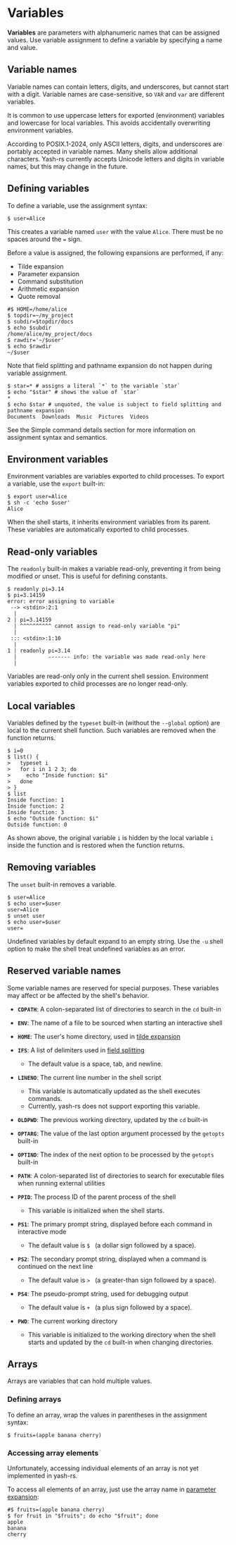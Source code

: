 # Variables

**Variables** are parameters with alphanumeric names that can be assigned values. Use variable assignment to define a variable by specifying a name and value.

## Variable names

Variable names can contain letters, digits, and underscores, but cannot start with a digit. Variable names are case-sensitive, so `VAR` and `var` are different variables.

It is common to use uppercase letters for exported (environment) variables and lowercase for local variables. This avoids accidentally overwriting environment variables.

According to POSIX.1-2024, only ASCII letters, digits, and underscores are portably accepted in variable names. Many shells allow additional characters. Yash-rs currently accepts Unicode letters and digits in variable names, but this may change in the future.

## Defining variables

To define a variable, use the assignment syntax:

```shell
$ user=Alice
```

This creates a variable named `user` with the value `Alice`. There must be no spaces around the `=` sign.

Before a value is assigned, the following expansions are performed, if any:

- Tilde expansion
- Parameter expansion
- Command substitution
- Arithmetic expansion
- Quote removal

```shell,hidelines=#
#$ HOME=/home/alice
$ topdir=~/my_project
$ subdir=$topdir/docs
$ echo $subdir
/home/alice/my_project/docs
$ rawdir='~/$user'
$ echo $rawdir
~/$user
```

Note that <!-- TODO: brace expansion, --> field splitting and pathname expansion do not happen during variable assignment.

```shell,no_run
$ star=* # assigns a literal `*` to the variable `star`
$ echo "$star" # shows the value of `star`
*
$ echo $star # unquoted, the value is subject to field splitting and pathname expansion
Documents  Downloads  Music  Pictures  Videos
```

See the Simple command details section for more information on assignment syntax and semantics.

## Environment variables

Environment variables are variables exported to child processes. To export a variable, use the `export` built-in:

```shell
$ export user=Alice
$ sh -c 'echo $user'
Alice
```

When the shell starts, it inherits environment variables from its parent. These variables are automatically exported to child processes.

## Read-only variables

The `readonly` built-in makes a variable read-only, preventing it from being modified or unset. This is useful for defining constants.

```shell
$ readonly pi=3.14
$ pi=3.14159
error: error assigning to variable
 --> <stdin>:2:1
  |
2 | pi=3.14159
  | ^^^^^^^^^^ cannot assign to read-only variable "pi"
  |
 ::: <stdin>:1:10
  |
1 | readonly pi=3.14
  |          ------- info: the variable was made read-only here
  |
```

Variables are read-only only in the current shell session. Environment variables exported to child processes are no longer read-only.

## Local variables

Variables defined by the `typeset` built-in (without the `--global` option) are local to the current shell function. Such variables are removed when the function returns.

```shell
$ i=0
$ list() {
>   typeset i
>   for i in 1 2 3; do
>     echo "Inside function: $i"
>   done
> }
$ list
Inside function: 1
Inside function: 2
Inside function: 3
$ echo "Outside function: $i"
Outside function: 0
```

As shown above, the original variable `i` is hidden by the local variable `i` inside the function and is restored when the function returns.

## Removing variables

The `unset` built-in removes a variable.

```shell
$ user=Alice
$ echo user=$user
user=Alice
$ unset user
$ echo user=$user
user=
```

Undefined variables by default expand to an empty string. Use the `-u` shell option to make the shell treat undefined variables as an error.

## Reserved variable names

Some variable names are reserved for special purposes. These variables may affect or be affected by the shell's behavior.

- **`CDPATH`**: A colon-separated list of directories to search in the `cd` built-in

- **`ENV`**: The name of a file to be sourced when starting an interactive shell

- **`HOME`**: The user's home directory, used in [tilde expansion](../words/tilde.md)

- **`IFS`**: A list of delimiters used in [field splitting](../words/field_splitting.md)
    - The default value is a space, tab, and newline.

- **`LINENO`**: The current line number in the shell script
    - This variable is automatically updated as the shell executes commands.
    - Currently, yash-rs does not support exporting this variable.

- **`OLDPWD`**: The previous working directory, updated by the `cd` built-in

- **`OPTARG`**: The value of the last option argument processed by the `getopts` built-in

- **`OPTIND`**: The index of the next option to be processed by the `getopts` built-in

- **`PATH`**: A colon-separated list of directories to search for executable files when running external utilities

- **`PPID`**: The process ID of the parent process of the shell
    - This variable is initialized when the shell starts.

- **`PS1`**: The primary prompt string, displayed before each command in interactive mode
    - The default value is `$ ` (a dollar sign followed by a space). <!-- TODO: The default value should be `# ` for the root user. -->

- **`PS2`**: The secondary prompt string, displayed when a command is continued on the next line
    - The default value is `> ` (a greater-than sign followed by a space).

- **`PS4`**: The pseudo-prompt string, used for debugging output
    - The default value is `+ ` (a plus sign followed by a space).

- **`PWD`**: The current working directory
    - This variable is initialized to the working directory when the shell starts and updated by the `cd` built-in when changing directories.

## Arrays

Arrays are variables that can hold multiple values.

### Defining arrays

To define an array, wrap the values in parentheses in the assignment syntax:

```shell
$ fruits=(apple banana cherry)
```

### Accessing array elements

Unfortunately, accessing individual elements of an array is not yet implemented in yash-rs.

To access all elements of an array, just use the array name in [parameter expansion](../words/parameters.md):

```shell,hidelines=#
#$ fruits=(apple banana cherry)
$ for fruit in "$fruits"; do echo "$fruit"; done
apple
banana
cherry
```

<!-- TODO
### Array length

To get the length of an array, use the `${#array[@]}` syntax:

```shell,ignore
$ echo "${#fruits[@]}"
3
```

### Array slicing

You can slice arrays using the `${array[@]:start:length}` syntax:

```shell,ignore
$ echo "${fruits[@]:1:2}"
banana cherry
```

### Array operations

Yash-rs provides several built-in operations for working with arrays, such as adding or removing elements, concatenating arrays, and more.

```shell,ignore
$ fruits+=(date)
$ echo "${fruits[@]}"
apple banana cherry date
-->
